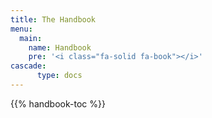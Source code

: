 ```yaml
---
title: The Handbook
menu:
  main:
    name: Handbook
    pre: '<i class="fa-solid fa-book"></i>'
cascade:
      type: docs
---
```


{{% handbook-toc %}}
